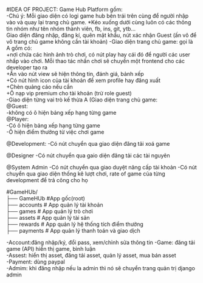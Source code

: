 #IDEA OF PROJECT: Game Hub Platform gồm:  
-Chú ý: Mỗi giao diện có logi game hub bên trái trên cùng để người nhập vào và quay lại trang chủ game. *Kéo xuống dưới cùng luôn có các thông tin nhóm như tên nhóm thành viên, fb, ins, git, ytb...  
Giao diện đăng nhập, đăng kí, quên mật khẩu, nút xác nhận Guest (ấn vô để vô trang chủ game không cần tài khoản)
-Giao diện trang chủ game: gọi là A gồm có:  
+nơi chứa các hình ảnh trò chơi, có nút play hay cái đó để người các user nhấp vào chơi. Mỗi thao tác nhấn chơi sẽ chuyển một frontend cho các developer tạo ra  
+Ấn vào nút view sẽ hiện thông tin, đánh giá, bảnh xếp  
+Có nút hình icon của tài khoản để xem profile hay đăng xuất  
+Chèn quảng cáo nếu cần  
+Ô nạp vip premium cho tài khoản (trừ role guest)  
-Giao diện từng vai trò kế thừa A (Giao diện trang chủ game:  
@Guest:  
-không có ô hiện bảng xếp hạng từng game  
@Player:  
-Có ô hiện bảng xếp hạng từng game  
-Ô hiện điểm thưởng từ việc chơi game  

@Development: -Có nút chuyển qua giao diện đăng tải xoá game  

@Designer -Có nút chuyển qua gaio diện đăng tải các tài nguyên  

@System Admin -Có nút chuyển qua giao duyệt nâng cấp tài khoản -Có nút chuyển qua giao diện thống kê lượt chơi, rate of game của từng development để trả công cho họ  

#GameHUb/  
    ├── GameHUb         #App gốc(root)  
    ├── accounts      # App quản lý tài khoản   
    ├── games          # App quản lý trò chơi  
    ├── assets         # App quản lý tài sản    
    ├── rewards         # App quản lý hệ thống tích điểm thưởng  
    ├── payments        # App quản lý thanh toán và giao dịch  


-Account:đăng nhập/ký, đổi pass, xem/chỉnh sửa thông tin
-Game: đăng tải game (API) hiển thị game, bình luận  
-Assest: hiển thị asset, đăng tải asset, quản lý asset, mua bán asset  
-Payment: dùng paypal  
-Admim: khi đăng nhập nếu la admin thì nó sẽ chuyển trang quản trị django admin  
